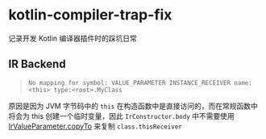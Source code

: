 # kotlin-compiler-trap-fix
记录开发 Kotlin 编译器插件时的踩坑日常

## IR Backend

> `No mapping for symbol: VALUE_PARAMETER INSTANCE_RECEIVER name:<this> type:<root>.MyClass`

原因是因为 JVM 字节码中的 `this` 在构造函数中是直接访问的，而在常规函数中将会为 this 创建一个临时变量，因此 `IrConstructor.body` 中不需要使用 [IrValueParameter.copyTo](https://github.com/JetBrains/kotlin/blob/1.6.20/compiler/ir/backend.common/src/org/jetbrains/kotlin/backend/common/ir/IrUtils.kt#L113) 来复制 `class.thisReceiver`
